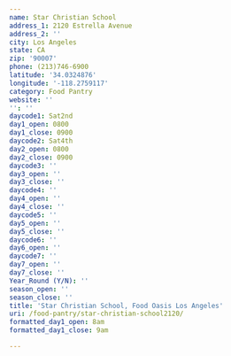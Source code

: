 ```yaml
---
name: Star Christian School
address_1: 2120 Estrella Avenue
address_2: ''
city: Los Angeles
state: CA
zip: '90007'
phone: (213)746-6900
latitude: '34.0324876'
longitude: '-118.2759117'
category: Food Pantry
website: ''
'': ''
daycode1: Sat2nd
day1_open: 0800
day1_close: 0900
daycode2: Sat4th
day2_open: 0800
day2_close: 0900
daycode3: ''
day3_open: ''
day3_close: ''
daycode4: ''
day4_open: ''
day4_close: ''
daycode5: ''
day5_open: ''
day5_close: ''
daycode6: ''
day6_open: ''
daycode7: ''
day7_open: ''
day7_close: ''
Year_Round (Y/N): ''
season_open: ''
season_close: ''
title: 'Star Christian School, Food Oasis Los Angeles'
uri: /food-pantry/star-christian-school2120/
formatted_day1_open: 8am
formatted_day1_close: 9am

---
```

